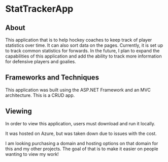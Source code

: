 # StatTrackerApp

## About

This application that is to help hockey coaches to keep track of player statistics over time. It can also sort data on the pages. Currently, it is set up to track common statistics for forwards. In the future, I plan to expand the capabilities of this application and add the ability to track more information for defensive players and goalies.

## Frameworks and Techniques

This application was built using the ASP.NET Framework and an MVC architecture. This is a CRUD app.

## Viewing

In order to view this application, users must download and run it locally.

It was hosted on Azure, but was taken down due to issues with the cost.

I am looking purchasing a domain and hosting options on that domain for this and my other projects. The goal of that is to make it easier on people wanting to view my work!
